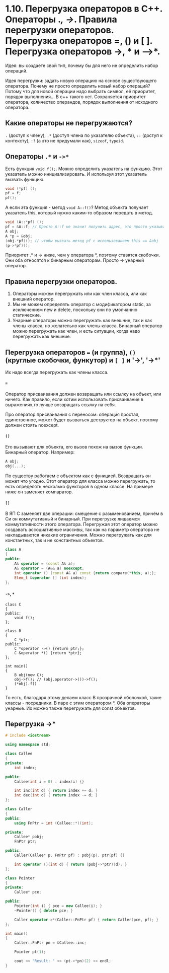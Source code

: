 # 1.10. Перегрузка операторов в С++. Операторы .*, ->*. Правила перегрузки операторов. Перегрузка операторов =, () и [ ]. Перегрузка операторов ->, * и –>*.

Идея: вы создаёте свой тип, почему бы для него не определить набор операций. 

Идея перегрузки: задать новую операцию на основе существующего оператора. Почему не просто определить новый набор операций? Потому что для новой операции надо выбрать символ, её приоритет, порядок выполнения... В с++ такого нет.  Сохраняется приоритет оператора, количество операндов, порядок выполнения от исходного оператора. 

## Какие операторы не перегружаются?

`.` (доступ к члену), `.*` (доступ члена по указателю объекта), `::` (доступ к контексту), `:?` (а это не придумали как), `sizeof`, `typeid`.

## Операторы `.*` и `->*`

Есть функция `void f();`. Можно определить указатель на функцию. Этот указатель можно инициализировать. И используя этот указатель вызвать функцию.

```cpp
void (*pf) ();
pf = f;
pf();
```

А если эта функция - метод `void A::f()`? Метод объекта получает указатель this, который нужно каким-то образом передать в метод.

```cpp
void (A::*pf) ();
pf = &A::f; // Просто A::f не значит получить адрес, это просто указывает что f - член класса A. Поэтому получаем адрес.
A obj;
A *p = &obj;
(obj.*pf)(); // чтобы вызвать метод pf с использованием this == &obj
(p->*pf)();
```

Приоритет .* и -> ниже, чем у оператора *, поэтому ставятся скобочки. Они оба относятся к бинарным операторам. Просто -> унарный оператор.

## Правила перегрузки операторов.

1. Операторы можем перегружать или как член класса, или как внешний оператор. 
2. Мы не можем определять оператор с модификатором static, за исключением new и delete, поскольку они по умолчанию статические.
3. Унарные операторы можно перегружать как внешние, так и как члены класса, но желательно как члены класса. Бинарный оператор можно перегружать как член, и есть ситуации, когда надо перегружать как внешние.

## Перегрузка операторов `=` (и группа), `()` (круглые скобочки, функутор) и `[ ]` и '->', '->*'

Их надо всегда перегружать как члены класса. 

#### `=`

Оператор присваивания должен возвращать или ссылку на объект, или ничего. Как правило, если хотим использовать присваивание в выражениях,то лучше возвращать ссылку на себя. 

Про оператор присваивания с переносом: операция простая, единственное, может будет вызваться деструктор на объект, поэтому должен стоять noexcept.

#### `()`

Его вызывают для объекта, его вызов похож на вызов функции. Бинарный оператор. Например:
```cpp
A obj;
obj(...);
```
По существу работаем с объектом как с функцией. Возвращать он может что угодно. Этот оператор для класса можно перегружать, то есть определять несколько функторов в одном классе. На примере ниже он заменяет компаратор.

#### `[]`

В ЯП С заменяет две операции: смещение с разыменованием, причём в Си он коммутативный и бинарный. При перегрузке лишаемся коммутативности этого оператора. Перегружая этот оператор можно создавать ассоциативные массивы, так как на параметр оператора не накладываются никакие ограничения. Можно перегружать как для константных, так и не константных объектов.

```cpp
class A
{
public:
    A& operator = (const A& a);
    A& operator = (A&& a) noexcept;
    int operator () (const A& a) const {return compare(*this, a);};
    Elem_t &operator [] (int index);
};
```

#### `->`, `*`

```
class C
{
public:
    void f();
};

class B
{
    C *ptr;
public:
    C *operator ->() {return ptr;};
    C &operator *() {return *ptr};
};

int main()
{
    B obj(new C);
    obj->f(); // (obj.operator->())->f();
    (*obj).f()
}
```
То есть, благодаря этому делаем класс B прозрачной оболочкой, такие классы - посредники. В паре с этим оператором *. Оба операторы унарные. Их можно также перегружать для const объектов.

## Перегрузка ->*

```cpp
# include <iostream>

using namespace std;

class Callee
{
private:
    int index;

public:
    Callee(int i = 0) : index(i) {}

    int inc(int d) { return index += d; }
    int dec(int d) { return index -= d; }
};

class Caller
{
public:
    using FnPtr = int (Callee::*)(int);

private:
    Callee* pobj;
    FnPtr ptr;

public:
    Caller(Callee* p, FnPtr pf) : pobj(p), ptr(pf) {}

    int operator ()(int d) { return (pobj->*ptr)(d); }
};

class Pointer
{
private:
    Callee* pce;

public:
    Pointer(int i) { pce = new Callee(i); }
    ~Pointer() { delete pce; }

    Caller operator->*(Caller::FnPtr pf) { return Caller(pce, pf); }
};

int main()
{
    Caller::FnPtr pn = &Callee::inc;

    Pointer pt(1);

    cout << "Result: " << (pt->*pn)(2) << endl;
}
```